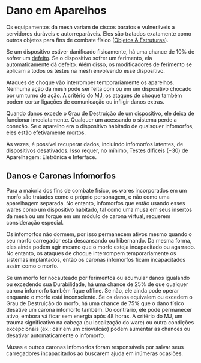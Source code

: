 # Dano em Aparelhos

Os equipamentos da mesh variam de ciscos baratos e vulneráveis a servidores duráveis e autorreparáveis. Eles são tratados exatamente como outros objetos para fins de combate físico ([Objetos & Estruturas](../12/26-objects-and-structures.md)).

Se um dispositivo estiver danificado fisicamente, há uma chance de 10% de sofrer um [defeito](16-glitches.md). Se o dispositivo sofrer um ferimento, ela automaticamente dá defeito. Além disso, os modificadores de ferimento se aplicam a todos os testes na mesh envolvendo esse dispositivo.

Ataques de choque vão interromper temporariamente os aparelhos. Nenhuma ação da mesh pode ser feita com ou em um dispositivo chocado por um turno de ação. A critério do MJ, os ataques de choque também podem cortar ligações de comunicação ou infligir danos extras.

Quando danos excede o Grau de Destruição de um dispositivo, ele deixa de funcionar imediatamente. Qualquer um acessando o sistema perde a conexão. Se o aparelho era o dispositivo habitado de quaisquer infomorfos, eles estão efetivamente mortos.

Às vezes, é possível recuperar dados, incluindo infomorfos latentes, de dispositivos desativados. Isso requer, no mínimo, Testes difíceis (−30) de Aparelhagem: Eletrônica e Interface.

## Danos e Caronas Infomorfos

Para a maioria dos fins de combate físico, os wares incorporados em um morfo são tratados como o próprio personagem, e não como uma aparelhagem separada. No entanto, infomorfos que estão usando esses wares como um dispositivo habitado, tal como uma musa em seus insertos da mesh ou um forque em um módulo de carona virtual, requerem consideração especial.

Os infomorfos não dormem, por isso permanecem ativos mesmo quando o seu morfo carregador está descansando ou hibernando. Da mesma forma, eles ainda podem agir mesmo que o morfo esteja incapacitado ou agarrado. No entanto, os ataques de choque interrompem temporariamente os sistemas implantados, então os caronas infomorfos ficam incapacitados assim como o morfo.

Se um morfo for nocauteado por ferimentos ou acumular danos igualando ou excedendo sua Durabilidade, há uma chance de 25% de que qualquer carona infomorfo também fique offline. Se não, ele ainda pode operar enquanto o morfo está inconsciente. Se os danos equivalem ou excedem o Grau de Destruição do morfo, há uma chance de 75% que o dano físico desative um carona infomorfo também. Do contrário, ele pode permanecer ativo, embora vá ficar sem energia após 48 horas. A critério do MJ, um trauma significativo na cabeça (ou localização do ware) ou outra condições excepcionais (ex.: cair em um criovulcão) podem aumentar as chances ou desativar automaticamente o infomorfo.

Musas e outros caronas infomorfos foram responsáveis por salvar seus carregadores incapacitados ao buscarem ajuda em inúmeras ocasiões.
